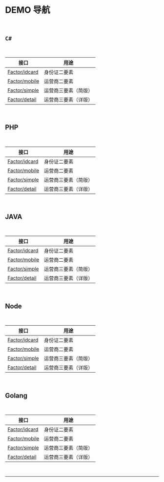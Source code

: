 # DEMO 导航

<br>

## `C#`

<br>

| 接口                                                        | 用途                 |
| ----------------------------------------------------------- | -------------------- |
| [Factor/idcard](https://www.mysubmail.com/documents/7zvB52) | 身份证二要素         |
| [Factor/mobile](https://www.mysubmail.com/documents/zxcx81) | 运营商二要素         |
| [Factor/simple](https://www.mysubmail.com/documents/Q1Rat2) | 运营商三要素（简版） |
| [Factor/detail](https://www.mysubmail.com/documents/Dxw8Z)  | 运营商三要素（详版） |

<br>

## PHP

<br>

| 接口                                                        | 用途                 |
| ----------------------------------------------------------- | -------------------- |
| [Factor/idcard](https://www.mysubmail.com/documents/EZwVj)  | 身份证二要素         |
| [Factor/mobile](https://www.mysubmail.com/documents/w84yD2) | 运营商二要素         |
| [Factor/simple](https://www.mysubmail.com/documents/1G1Gs2) | 运营商三要素（简版） |
| [Factor/detail](https://www.mysubmail.com/documents/8kjNV3) | 运营商三要素（详版） |

<br>

## JAVA

<br>

| 接口                                                        | 用途                 |
| ----------------------------------------------------------- | -------------------- |
| [Factor/idcard](https://www.mysubmail.com/documents/fJawA3) | 身份证二要素         |
| [Factor/mobile](https://www.mysubmail.com/documents/w7sCW2) | 运营商二要素         |
| [Factor/simple](https://www.mysubmail.com/documents/azHRD)  | 运营商三要素（简版） |
| [Factor/detail](https://www.mysubmail.com/documents/NGr1z)  | 运营商三要素（详版） |

<br>

## Node

<br>

| 接口                                                        | 用途                 |
| ----------------------------------------------------------- | -------------------- |
| [Factor/idcard](https://www.mysubmail.com/documents/9mHsI)  | 身份证二要素         |
| [Factor/mobile](https://www.mysubmail.com/documents/n46I11) | 运营商二要素         |
| [Factor/simple](https://www.mysubmail.com/documents/cZJ8J4) | 运营商三要素（简版） |
| [Factor/detail](https://www.mysubmail.com/documents/ejYAb2) | 运营商三要素（详版） |

<br>

## Golang

<br>

| 接口                                                        | 用途                 |
| ----------------------------------------------------------- | -------------------- |
| [Factor/idcard](https://www.mysubmail.com/documents/PND2o)  | 身份证二要素         |
| [Factor/mobile](https://www.mysubmail.com/documents/WV45s1) | 运营商二要素         |
| [Factor/simple](https://www.mysubmail.com/documents/IiQeA1) | 运营商三要素（简版） |
| [Factor/detail](https://www.mysubmail.com/documents/GdkVS2) | 运营商三要素（详版） |

<br>

------